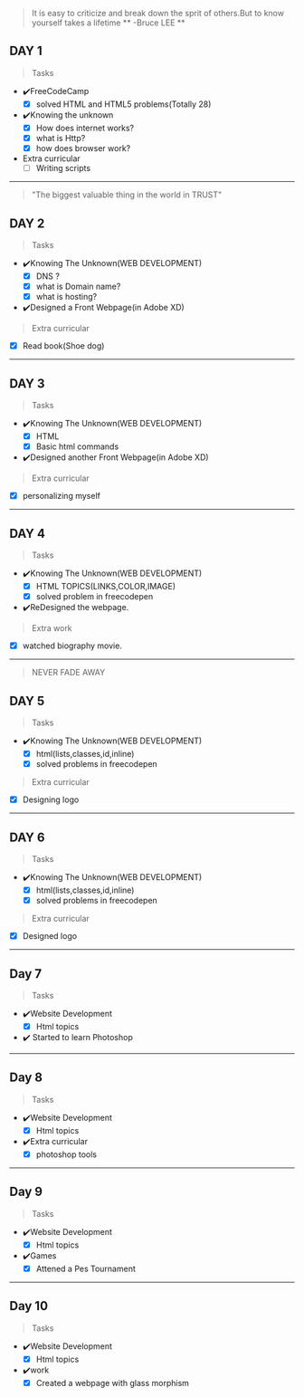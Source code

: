 > It is easy to criticize and break down the sprit of others.But to know yourself takes a lifetime
                            **  -Bruce LEE **

## DAY 1 ##
>Tasks
- ✔️FreeCodeCamp
   - [x] solved HTML and HTML5 problems(Totally 28)
- ✔️Knowing the unknown
   - [x] How does internet works?
   - [x] what is Http?
   - [x] how does browser work?
- Extra curricular
   - [ ] Writing scripts

--------------------------------------------------------------
> "The biggest valuable thing in the world in TRUST"
## DAY 2 ## 
> Tasks
- ✔️Knowing The Unknown(WEB DEVELOPMENT) 
  - [x] DNS ?
  - [x] what is Domain name?
  - [x] what is hosting?

- ✔️Designed a Front Webpage(in Adobe XD)

>Extra curricular
  - [x] Read book(Shoe dog)  
------------------------------------------------------------------  

## DAY 3 ## 
> Tasks
- ✔️Knowing The Unknown(WEB DEVELOPMENT) 
  - [x] HTML
  - [x] Basic html commands

- ✔️Designed another Front Webpage(in Adobe XD)

>Extra curricular
  - [x] personalizing myself

  ------------------------------------------------------------------

  ## DAY 4 ## 
> Tasks
- ✔️Knowing The Unknown(WEB DEVELOPMENT) 
  - [x] HTML TOPICS(LINKS,COLOR,IMAGE)
  - [x] solved problem in freecodepen

- ✔️ReDesigned the webpage.
 
>Extra work
  - [x] watched biography movie.
  ---------------------------------------------------------------------
  > NEVER FADE AWAY
  ## DAY 5 ## 
> Tasks
- ✔️Knowing The Unknown(WEB DEVELOPMENT) 
  - [x] html(lists,classes,id,inline)
  - [x] solved problems in freecodepen

>Extra curricular
  - [x] Designing logo
------------------------------------------------------------------------


  ## DAY 6 ## 
> Tasks
- ✔️Knowing The Unknown(WEB DEVELOPMENT) 
  - [x] html(lists,classes,id,inline)
  - [x] solved problems in freecodepen

>Extra curricular
  - [x] Designed logo
------------------------------------------------------------------------
 ## Day 7 ##
>Tasks
- ✔️Website Development
    -[x] Html topics    
- ✔️ Started to learn Photoshop  
***  
## Day 8 ##
>Tasks

- ✔️Website Development
    -[x] Html topics    
- ✔️Extra curricular
    - [x] photoshop tools 
***
## Day 9 ##
>Tasks
- ✔️Website Development
    -[x] Html topics    
- ✔️Games
    -[x] Attened a Pes Tournament  
*** 
## Day 10 ##
>Tasks
- ✔️Website Development
    - [x] Html topics   
- ✔️work
    -[x] Created a webpage with glass morphism 